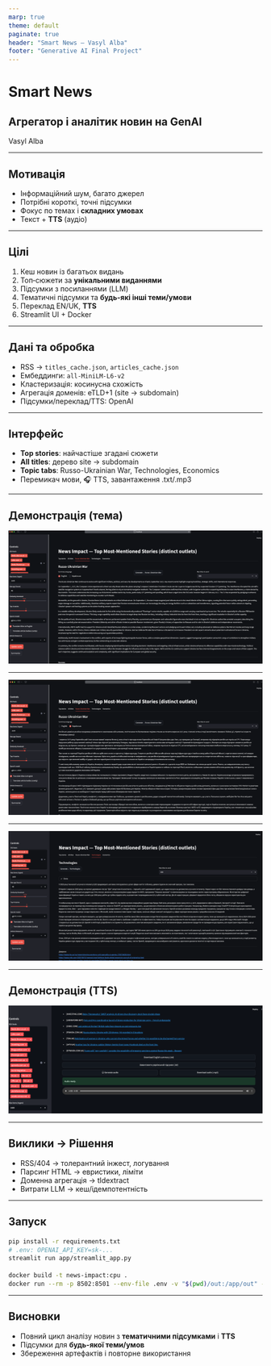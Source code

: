 ```yaml
---
marp: true
theme: default
paginate: true
header: "Smart News — Vasyl Alba"
footer: "Generative AI Final Project"
---
```


# Smart News
## Агрегатор і аналітик новин на GenAI
Vasyl Alba

---

## Мотивація
- Інформаційний шум, багато джерел
- Потрібні короткі, точні підсумки
- Фокус по темах і **складних умовах**
- Текст + **TTS** (аудіо)

---

## Цілі
1. Кеш новин із багатьох видань
2. Топ‑сюжети за **унікальними виданнями**
3. Підсумки з посиланнями (LLM)
4. Тематичні підсумки та **будь-які інші теми/умови**
5. Переклад EN/UK, **TTS**
6. Streamlit UI + Docker

---

## Дані та обробка
- RSS → `titles_cache.json`, `articles_cache.json`
- Ембеддинги: `all-MiniLM-L6-v2`
- Кластеризація: косинусна схожість
- Агрегація доменів: eTLD+1 (site → subdomain)
- Підсумки/переклад/TTS: OpenAI

---

## Інтерфейс
- **Top stories**: найчастіше згадані сюжети
- **All titles**: дерево site → subdomain
- **Topic tabs**: Russo-Ukrainian War, Technologies, Economics
- Перемикач мови, 🎧 TTS, завантаження .txt/.mp3

---

## Демонстрація (тема)
![topic 1](img/screenshot_1.png)

---

![topic 2](img/screenshot_2.png)

---

![topic 3](img/screenshot_3.png)

---

## Демонстрація (TTS)
![tts](img/screenshot_4.png)

---

## Виклики → Рішення
- RSS/404 → толерантний інжест, логування
- Парсинг HTML → евристики, ліміти
- Доменна агрегація → tldextract
- Витрати LLM → кеш/ідемпотентність

---

## Запуск
```bash
pip install -r requirements.txt
# .env: OPENAI_API_KEY=sk-...
streamlit run app/streamlit_app.py

docker build -t news-impact:cpu .
docker run --rm -p 8502:8501 --env-file .env -v "$(pwd)/out:/app/out" -v "$(pwd)/img:/app/img" news-impact:cpu
```

---

## Висновки
- Повний цикл аналізу новин з **тематичними підсумками** і **TTS**
- Підсумки для **будь-якої теми/умов**
- Збереження артефактів і повторне використання